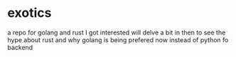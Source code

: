 # exotics
a repo for golang and rust I got interested will delve a bit in then to see the hype about rust and why golang is being prefered now instead of python fo backend
